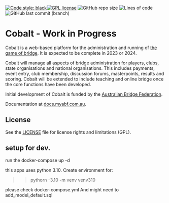 [![Code style: black](https://img.shields.io/badge/code%20style-black-000000.svg)](https://github.com/psf/black)[![GPL license](https://img.shields.io/badge/License-GPL-blue.svg)](https://github.com/mguthrieabf/cobalt/blob/master/LICENSE) ![GitHub repo size](https://img.shields.io/github/repo-size/abftech/cobalt) ![Lines of code](https://img.shields.io/tokei/lines/github/abftech/cobalt) ![GitHub last commit (branch)](https://img.shields.io/github/last-commit/abftech/cobalt/master)
# Cobalt - Work in Progress

Cobalt is a web-based platform for the administration and running of [the game of bridge](https://en.wikipedia.org/wiki/Contract_bridge). It is expected to be complete in 2023 or 2024.

Cobalt will manage all aspects of bridge administration for players, clubs, state organisations and national
organisations. This includes payments, event entry, club membership, discussion forums, masterpoints, results and scoring.
Cobalt will be extended to include teaching and online bridge once the core functions have been developed.

Initial development of Cobalt is funded by the [Australian Bridge Federation](http://abf.com.au).

Documentation at [docs.myabf.com.au](http://docs.myabf.com.au).

## License

See the [LICENSE](LICENSE) file for license rights and limitations (GPL).


## setup for dev.
run the docker-compose up -d 

this apps uses python 3.10. 
Create environment for:
>> pythorn -3.10 -m venv venv310

please check docker-compose.yml
And might need to add_model_default.sql
